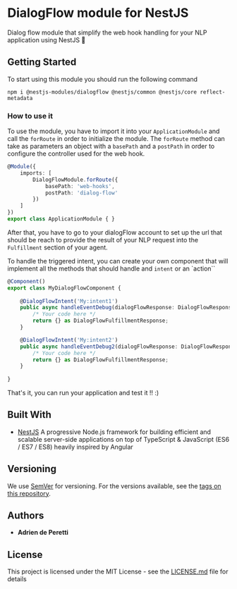 # DialogFlow module for NestJS

Dialog flow module that simplify the web hook handling for your NLP application using NestJS :satellite:

## Getting Started

To start using this module you should run the following command

`npm i @nestjs-modules/dialogflow @nestjs/common @nestjs/core reflect-metadata`

### How to use it

To use the module, you have to import it into your `ApplicationModule` and call the `forRoute` in order
to initialize the module. The `forRoute` method can take as parameters an object with a `basePath` and a `postPath`
in order to configure the controller used for the web hook.

```ts
@Module({
    imports: [
        DialogFlowModule.forRoute({
            basePath: 'web-hooks',
            postPath: 'dialog-flow'
        })
    ]
})
export class ApplicationModule { }
```

After that, you have to go to your dialogFlow account to set up the url that should be reach to provide the result of
your NLP request into the `Fulfillment` section of your agent.

To handle the triggered intent, you can create your own component that will implement all the methods that should handle
and `intent` or an `action``

```ts
@Component()
export class MyDialogFlowComponent {
    
    @DialogFlowIntent('My:intent1')
    public async handleEventDebug(dialogFlowResponse: DialogFlowResponse): Promise<DialogFlowFulfillmentResponse> {
        /* Your code here */
        return {} as DialogFlowFulfillmentResponse;
    }

    @DialogFlowIntent('My:intent2')
    public async handleEventDebug2(dialogFlowResponse: DialogFlowResponse): Promise<DialogFlowFulfillmentResponse> {
        /* Your code here */
        return {} as DialogFlowFulfillmentResponse;
    }
    
}
```

That's it, you can run your application and test it !! :)

## Built With

* [NestJS](https://github.com/nestjs/nest) A progressive Node.js framework for building efficient and scalable server-side applications on top of TypeScript & JavaScript (ES6 / ES7 / ES8) heavily inspired by Angular 


## Versioning

We use [SemVer](http://semver.org/) for versioning. For the versions available, see the [tags on this repository](https://github.com/adrien2p/nestjs-modules-dialogflow/tags). 

## Authors

* **Adrien de Peretti** 

## License

This project is licensed under the MIT License - see the [LICENSE.md](LICENSE.md) file for details
